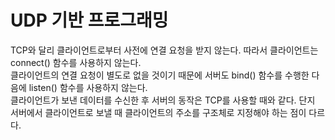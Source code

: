 # UDP 기반 프로그래밍

TCP와 달리 클라이언트로부터 사전에 연결 요청을 받지 않는다. 따라서 클라이언트는 connect() 함수를 사용하지 않는다. </br>
클라이언트의 연결 요청이 별도로 없을 것이기 때문에 서버도 bind() 함수를 수행한 다음에 listen() 함수를 사용하지 않는다. </br>
클라이언트가 보낸 데이터를 수신한 후 서버의 동작은 TCP를 사용할 때와 같다. 단지 서버에서 클라이언트로 보낼 때 클라이언트의 주소를 구조체로 지정해야 하는 점이 다르다.
